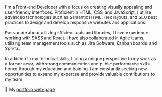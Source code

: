 I'm a Front-end Developer with a focus on creating visually appealing and user-friendly interfaces. Proficient in HTML, CSS, and JavaScript, I utilize advanced technologies such as Semantic HTML, Flex layouts, and SEO best practices to design and develop responsive websites and applications.
<br><br>
Passionate about utilizing efficient tools and libraries, I have experience working with SASS and React. I have also collaborated in Agile teams, utilizing team management tools such as Jira Software, Kanban boards, and Sprints.
<br><br>
In addition to my technical skills, I bring a unique perspective to my work as a former actor, with strong communication and public performance skills honed through my education and training. I am constantly seeking new opportunities to expand my expertise and provide valuable contributions to my team.
<br><br>
🧰 My [portfolio web-page](https://alexudodov.info/)

